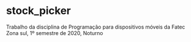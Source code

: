 # stock_picker
Trabalho da disciplina de Programação para dispositivos móveis da Fatec Zona sul, 1º semestre de 2020, Noturno
